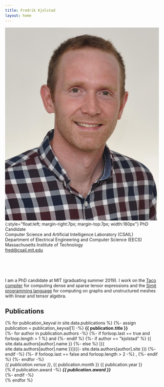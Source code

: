 ```yaml
---
title: Fredrik Kjolstad
layout: home
---
```


![Fredrik Kjolstad](/assets/fred.jpg){:style="float:left; margin-right:7px; margin-top:7px; width:160px"}
PhD Candidate<br/>
Computer Science and Artificial Intelligence Laboratory (CSAIL)<br/>
Department of Electrical Engineering and Computer Science (EECS)<br/>
Massachusetts Institute of Technology<br/>
<fred@csail.mit.edu>
<br/><br/><br/><br/><br/>

I am a PhD candidate at MIT (graduating summer 2019).  I work on the
[Taco compiler](http://tensor-compiler.org) for computing dense and
sparse tensor expressions and the [Simit programming
language](http://simit-lang.org) for computing on graphs and
unstructured meshes with linear and tensor algebra.

## Publications

{% for publication_keyval in site.data.publications %}
{%- assign publication = publication_keyval[1] -%}
**{{ publication.title }}**<br/>
{%- for author in publication.authors -%}
{%- if forloop.last == true and forloop.length > 1 %}
and
{%- endif %}
{%- if author == "kjolstad" %}
{{ site.data.authors[author].name }}
{%- else %}
[{{ site.data.authors[author].name }}]({{- site.data.authors[author].site }})
{%- endif -%}
{%- if forloop.last == false and forloop.length > 2 -%}
,
{%- endif %}
{%- endfor -%}<br/>
*{{ publication.venue }}*, {{ publication.month }} {{ publication.year }} <br/>
{% if publication.award -%}
***{{ publication.award }}***<br/>
{%- endif -%}
<br/>
{% endfor %}

<!--
## Press
-->

<!--
## Awards
-->
